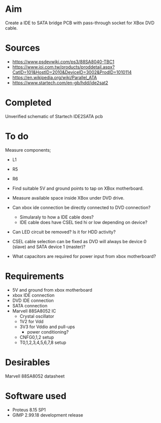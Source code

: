 Aim
===
Create a IDE to SATA bridge PCB with pass-through socket for XBox DVD cable. 

Sources
=======
- https://www.psdevwiki.com/ps3/88SA8040-TBC1
- https://www.ioi.com.tw/products/proddetail.aspx?CatID=101&HostID=2010&DeviceID=3002&ProdID=1010114
- https://en.wikipedia.org/wiki/Parallel_ATA
- https://www.startech.com/en-gb/hdd/ide2sat2

Completed
=========
Unverified schematic of Startech IDE2SATA pcb

To do
=====
Measure components;
- L1
- R5
- R6

- Find suitable 5V and ground points to tap on XBox motherboard.
- Measure available space inside XBox under DVD drive.

- Can xbox ide connection be directly connected to DVD connection?
  - Simularaly to how a IDE cable does?
  - IDE cable does have CSEL tied hi or low depending on device?
- Can LED circuit be removed? Is it for HDD activity?
- CSEL cable selection can be fixed as DVD will always be device 0 (slave) and SATA device 1 (master)?
- What capacitors are required for power input from xbox motherboard?

Requirements
============
- 5V and ground from xbox motherboard
- xbox IDE connection
- DVD IDE connection
- SATA connection
- Marvell 88SA8052 IC
  - Crystal oscillator
  - 1V2 for Vdd
  - 3V3 for Vddio and pull-ups
    - power conditioning?
  - CNFG0,1,2 setup
  - T0,1,2,3,4,5,6,7,8 setup

Desirables
==========
Marvell 88SA8052 datasheet

Software used
=============
- Proteus 8.15 SP1
- GIMP 2.99.18 development release 
